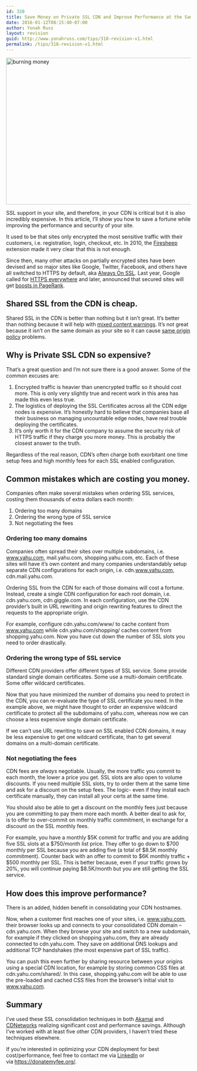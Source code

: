 ```yaml
---
id: 320
title: Save Money on Private SSL CDN and Improve Performance at the Same Time
date: 2016-01-12T08:15:40-07:00
author: Yonah Russ
layout: revision
guid: http://www.yonahruss.com/tips/318-revision-v1.html
permalink: /tips/318-revision-v1.html
---
```

<img class="aligncenter size-full wp-image-319" src="http://www.yonahruss.com/wordpress/wp-content/uploads/2016/01/burning.jpg" alt="burning money" width="698" height="400" srcset="http://www.yonahruss.com/wordpress/wp-content/uploads/2016/01/burning.jpg 698w, http://www.yonahruss.com/wordpress/wp-content/uploads/2016/01/burning-300x172.jpg 300w" sizes="(max-width: 698px) 100vw, 698px" />

SSL support in your site, and therefore, in your CDN is critical but it is also incredibly expensive. In this article, I&#8217;ll show you how to save a fortune while improving the performance and security of your site.

It used to be that sites only encrypted the most sensitive traffic with their customers, i.e. registration, login, checkout, etc. In 2010, the <a href="https://en.wikipedia.org/wiki/Firesheep" target="_blank" rel="nofollow">Firesheep</a> extension made it very clear that this is not enough.

Since then, many other attacks on partially encrypted sites have been devised and so major sites like Google, Twitter, Facebook, and others have all switched to HTTPS by default, aka <a href="https://otalliance.org/resources/always-ssl-aossl" target="_blank" rel="nofollow">Always On SSL</a>. Last year, Google called for <a href="https://www.youtube.com/watch?v=cBhZ6S0PFCY" target="_blank" rel="nofollow">HTTPS everywhere</a> and later, announced that secured sites will get <a href="http://googleonlinesecurity.blogspot.co.il/2014/08/https-as-ranking-signal_6.html" target="_blank" rel="nofollow">boosts in PageRank</a>.

## Shared SSL from the CDN is cheap.

Shared SSL in the CDN is better than nothing but it isn&#8217;t great. It&#8217;s better than nothing because it will help with <a href="https://community.qualys.com/blogs/securitylabs/2014/03/19/https-mixed-content-still-the-easiest-way-to-break-ssl" target="_blank" rel="nofollow">mixed content warnings</a>. It&#8217;s not great because it isn&#8217;t on the same domain as your site so it can cause <a href="https://en.wikipedia.org/wiki/Same-origin_policy" target="_blank" rel="nofollow">same origin policy</a> problems.

## Why is Private SSL CDN so expensive?

That&#8217;s a great question and I&#8217;m not sure there is a good answer. Some of the common excuses are:

  1. Encrypted traffic is heavier than unencrypted traffic so it should cost more. This is only very slightly true and recent work in this area has made this even less true.
  2. The logistics of deploying the SSL Certificates across all the CDN edge nodes is expensive. It&#8217;s honestly hard to believe that companies base all their business on managing uncountable edge nodes, have real trouble deploying the certificates.
  3. It&#8217;s only worth it for the CDN company to assume the security risk of HTTPS traffic if they charge you more money. This is probably the closest answer to the truth.

Regardless of the real reason, CDN&#8217;s often charge both exorbitant one time setup fees and high monthly fees for each SSL enabled configuration.

## Common mistakes which are costing you money.

Companies often make several mistakes when ordering SSL services, costing them thousands of extra dollars each month:

  1. Ordering too many domains
  2. Ordering the wrong type of SSL service
  3. Not negotiating the fees

### Ordering too many domains

Companies often spread their sites over multiple subdomains, i.e. www.yahu.com<a href="http://www.yahoo.com%2C/" target="_blank">,</a> mail.yahu.com, shopping.yahu.com, etc. Each of these sites will have it&#8217;s own content and many companies understandably setup separate CDN configurations for each origin, i.e. cdn.www.yahu.com, cdn.mail.yahu.com.

Ordering SSL from the CDN for each of those domains will cost a fortune. Instead, create a single CDN configuration for each root domain, i.e. cdn.yahu.com, cdn.giggle.com. In each configuration, use the CDN provider&#8217;s built in URL rewriting and origin rewriting features to direct the requests to the appropriate origin.

For example, configure cdn.yahu.com/www/ to cache content from www.yahu.com while cdn.yahu.com/shopping/ caches content from shopping.yahu.com. Now you have cut down the number of SSL slots you need to order drastically.

### Ordering the wrong type of SSL service

Different CDN providers offer different types of SSL service. Some provide standard single domain certificates. Some use a multi-domain certificate. Some offer wildcard certificates.

Now that you have minimized the number of domains you need to protect in the CDN, you can re-evaluate the type of SSL certificate you need. In the example above, we might have thought to order an expensive wildcard certificate to protect all the subdomains of yahu.com, whereas now we can choose a less expensive single domain certificate.

If we can&#8217;t use URL rewriting to save on SSL enabled CDN domains, it may be less expensive to get one wildcard certificate, than to get several domains on a multi-domain certificate.

### Not negotiating the fees

CDN fees are _always_ negotiable. Usually, the more traffic you commit to each month, the lower a price you get. SSL slots are also open to volume discounts. If you need multiple SSL slots, try to order them at the same time and ask for a discount on the setup fees. The logic- even if they install each certificate manually, they can install all your certs at the same time.

You should also be able to get a discount on the monthly fees just because you are committing to pay them more each month. A better deal to ask for, is to offer to over-commit on monthly traffic commitment, in exchange for a discount on the SSL monthly fees.

For example, you have a monthly $5K commit for traffic and you are adding five SSL slots at a $750/month list price. They offer to go down to $700 monthly per SSL because you are adding five (a total of $8.5K monthly commitment). Counter back with an offer to commit to $6K monthly traffic + $500 monthly per SSL. This is better because, even if your traffic grows by 20%, you will continue paying $8.5K/month but you are still getting the SSL service.

## How does this improve performance?

There is an added, hidden benefit in consolidating your CDN hostnames.

Now, when a customer first reaches one of your sites, i.e. www.yahu.com, their browser looks up and connects to your consolidated CDN domain &#8211; cdn.yahu.com. When they browse your site and switch to a new subdomain, for example if they clicked on shopping.yahu.com, they are already connected to cdn.yahu.com. They save on additional DNS lookups and additional TCP handshakes (the most expensive part of SSL traffic).

You can push this even further by sharing resource between your origins using a special CDN location, for example by storing common CSS files at cdn.yahu.com/shared/. In this case, shopping.yahu.com will be able to use the pre-loaded and cached CSS files from the browser&#8217;s initial visit to www.yahu.com.

## Summary

I&#8217;ve used these SSL consolidation techniques in both <a href="http://www.akamai.com/" target="_blank" rel="nofollow">Akamai</a> and <a href="http://www.cdnetworks.com/" target="_blank" rel="nofollow">CDNetworks</a> realizing significant cost and performance savings. Although I&#8217;ve worked with at least five other CDN providers, I haven&#8217;t tried these techniques elsewhere.

If you&#8217;re interested in optimizing your CDN deployment for best cost/performance, feel free to contact me via <a href="https://il.linkedin.com/in/yonahruss" target="_blank" rel="nofollow">LinkedIn</a> or via <a href="https://donatemyfee.org/" target="_blank" rel="nofollow">https://donatemyfee.org/</a>.